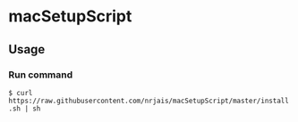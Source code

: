 # macSetupScript

## Usage
### Run command
``$ curl https://raw.githubusercontent.com/nrjais/macSetupScript/master/install.sh | sh``
